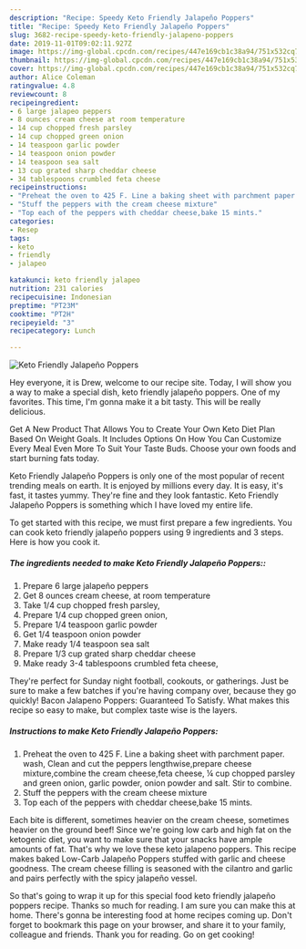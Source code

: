```yaml
---
description: "Recipe: Speedy Keto Friendly Jalapeño Poppers"
title: "Recipe: Speedy Keto Friendly Jalapeño Poppers"
slug: 3682-recipe-speedy-keto-friendly-jalapeno-poppers
date: 2019-11-01T09:02:11.927Z
image: https://img-global.cpcdn.com/recipes/447e169cb1c38a94/751x532cq70/keto-friendly-jalapeno-poppers-recipe-main-photo.jpg
thumbnail: https://img-global.cpcdn.com/recipes/447e169cb1c38a94/751x532cq70/keto-friendly-jalapeno-poppers-recipe-main-photo.jpg
cover: https://img-global.cpcdn.com/recipes/447e169cb1c38a94/751x532cq70/keto-friendly-jalapeno-poppers-recipe-main-photo.jpg
author: Alice Coleman
ratingvalue: 4.8
reviewcount: 8
recipeingredient:
- 6 large jalapeo peppers
- 8 ounces cream cheese at room temperature
- 14 cup chopped fresh parsley
- 14 cup chopped green onion
- 14 teaspoon garlic powder
- 14 teaspoon onion powder
- 14 teaspoon sea salt
- 13 cup grated sharp cheddar cheese
- 34 tablespoons crumbled feta cheese
recipeinstructions:
- "Preheat the oven to 425 F. Line a baking sheet with parchment paper. wash, Clean and cut the peppers lengthwise,prepare cheese mixture,combine the cream cheese,feta cheese, ¼ cup chopped parsley and green onion, garlic powder, onion powder and salt. Stir to combine."
- "Stuff the peppers with the cream cheese mixture"
- "Top each of the peppers with cheddar cheese,bake 15 mints."
categories:
- Resep
tags:
- keto
- friendly
- jalapeo

katakunci: keto friendly jalapeo
nutrition: 231 calories
recipecuisine: Indonesian
preptime: "PT23M"
cooktime: "PT2H"
recipeyield: "3"
recipecategory: Lunch

---
```



![Keto Friendly Jalapeño Poppers](https://img-global.cpcdn.com/recipes/447e169cb1c38a94/751x532cq70/keto-friendly-jalapeno-poppers-recipe-main-photo.jpg)

Hey everyone, it is Drew, welcome to our recipe site. Today, I will show you a way to make a special dish, keto friendly jalapeño poppers. One of my favorites. This time, I'm gonna make it a bit tasty. This will be really delicious.

Get A New Product That Allows You to Create Your Own Keto Diet Plan Based On Weight Goals. It Includes Options On How You Can Customize Every Meal Even More To Suit Your Taste Buds. Choose your own foods and start burning fats today.

Keto Friendly Jalapeño Poppers is only one of the most popular of recent trending meals on earth. It is enjoyed by millions every day. It is easy, it's fast, it tastes yummy. They're fine and they look fantastic. Keto Friendly Jalapeño Poppers is something which I have loved my entire life.


To get started with this recipe, we must first prepare a few ingredients. You can cook keto friendly jalapeño poppers using 9 ingredients and 3 steps. Here is how you cook it.

##### The ingredients needed to make Keto Friendly Jalapeño Poppers::

1. Prepare 6 large jalapeño peppers
1. Get 8 ounces cream cheese, at room temperature
1. Take 1/4 cup chopped fresh parsley,
1. Prepare 1/4 cup chopped green onion,
1. Prepare 1/4 teaspoon garlic powder
1. Get 1/4 teaspoon onion powder
1. Make ready 1/4 teaspoon sea salt
1. Prepare 1/3 cup grated sharp cheddar cheese
1. Make ready 3-4 tablespoons crumbled feta cheese,


They&#39;re perfect for Sunday night football, cookouts, or gatherings. Just be sure to make a few batches if you&#39;re having company over, because they go quickly! Bacon Jalapeno Poppers: Guaranteed To Satisfy. What makes this recipe so easy to make, but complex taste wise is the layers. 

##### Instructions to make Keto Friendly Jalapeño Poppers:

1. Preheat the oven to 425 F. Line a baking sheet with parchment paper. wash, Clean and cut the peppers lengthwise,prepare cheese mixture,combine the cream cheese,feta cheese, ¼ cup chopped parsley and green onion, garlic powder, onion powder and salt. Stir to combine.
1. Stuff the peppers with the cream cheese mixture
1. Top each of the peppers with cheddar cheese,bake 15 mints.


Each bite is different, sometimes heavier on the cream cheese, sometimes heavier on the ground beef! Since we&#39;re going low carb and high fat on the ketogenic diet, you want to make sure that your snacks have ample amounts of fat. That&#39;s why we love these keto jalapeno poppers. This recipe makes baked Low-Carb Jalapeño Poppers stuffed with garlic and cheese goodness. The cream cheese filling is seasoned with the cilantro and garlic and pairs perfectly with the spicy jalapeño vessel. 

So that's going to wrap it up for this special food keto friendly jalapeño poppers recipe. Thanks so much for reading. I am sure you can make this at home. There's gonna be interesting food at home recipes coming up. Don't forget to bookmark this page on your browser, and share it to your family, colleague and friends. Thank you for reading. Go on get cooking!
